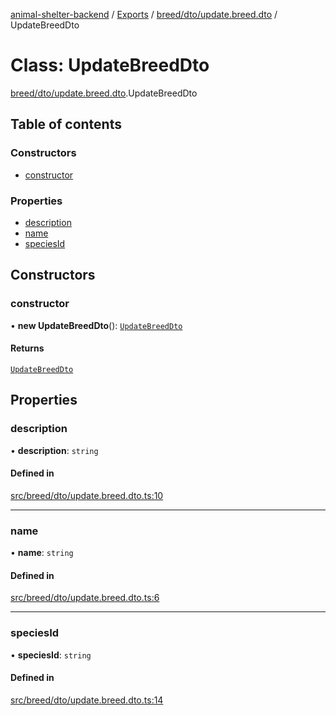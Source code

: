 [animal-shelter-backend](../README.md) / [Exports](../modules.md) / [breed/dto/update.breed.dto](../modules/breed_dto_update_breed_dto.md) / UpdateBreedDto

# Class: UpdateBreedDto

[breed/dto/update.breed.dto](../modules/breed_dto_update_breed_dto.md).UpdateBreedDto

## Table of contents

### Constructors

- [constructor](breed_dto_update_breed_dto.UpdateBreedDto.md#constructor)

### Properties

- [description](breed_dto_update_breed_dto.UpdateBreedDto.md#description)
- [name](breed_dto_update_breed_dto.UpdateBreedDto.md#name)
- [speciesId](breed_dto_update_breed_dto.UpdateBreedDto.md#speciesid)

## Constructors

### constructor

• **new UpdateBreedDto**(): [`UpdateBreedDto`](breed_dto_update_breed_dto.UpdateBreedDto.md)

#### Returns

[`UpdateBreedDto`](breed_dto_update_breed_dto.UpdateBreedDto.md)

## Properties

### description

• **description**: `string`

#### Defined in

[src/breed/dto/update.breed.dto.ts:10](https://github.com/B4LiN7/animal-shelter-backend/blob/433cf0c1c0d87c638e9f68cdba4d5975f6f24447/src/breed/dto/update.breed.dto.ts#L10)

___

### name

• **name**: `string`

#### Defined in

[src/breed/dto/update.breed.dto.ts:6](https://github.com/B4LiN7/animal-shelter-backend/blob/433cf0c1c0d87c638e9f68cdba4d5975f6f24447/src/breed/dto/update.breed.dto.ts#L6)

___

### speciesId

• **speciesId**: `string`

#### Defined in

[src/breed/dto/update.breed.dto.ts:14](https://github.com/B4LiN7/animal-shelter-backend/blob/433cf0c1c0d87c638e9f68cdba4d5975f6f24447/src/breed/dto/update.breed.dto.ts#L14)

